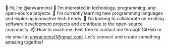 👋 Hi, I’m @anwarminst
👀 I’m interested in technology, programming, and open-source projects.
🌱 I’m currently learning new programming languages and exploring innovative tech trends.
💞️ I’m looking to collaborate on exciting software development projects and contribute to the open-source community.
📫 How to reach me: Feel free to contact me through GitHub or via email at anwar.minst1@gmail.com. Let's connect and create something amazing together!
